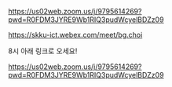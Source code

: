 https://us02web.zoom.us/j/9795614269?pwd=R0FDM3JYRE9Wb1RIQ3pudWcyelBDZz09


https://skku-ict.webex.com/meet/bg.choi

8시 아래 링크로 오세요!

https://us02web.zoom.us/j/9795614269?pwd=R0FDM3JYRE9Wb1RIQ3pudWcyelBDZz09
